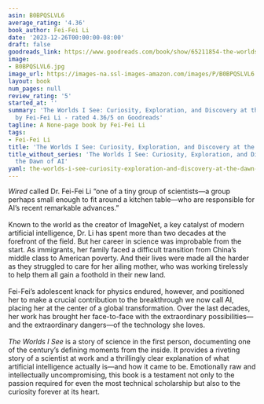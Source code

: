```yaml
---
asin: B0BPQSLVL6
average_rating: '4.36'
book_author: Fei-Fei Li
date: '2023-12-26T00:00:00-08:00'
draft: false
goodreads_link: https://www.goodreads.com/book/show/65211854-the-worlds-i-see
image:
- B0BPQSLVL6.jpg
image_url: https://images-na.ssl-images-amazon.com/images/P/B0BPQSLVL6.01._SCLZZZZZZZ.jpg
layout: book
num_pages: null
review_rating: '5'
started_at: ''
summary: 'The Worlds I See: Curiosity, Exploration, and Discovery at the Dawn of AI
  by Fei-Fei Li - rated 4.36/5 on Goodreads'
tagline: A None-page book by Fei-Fei Li
tags:
- Fei-Fei Li
title: 'The Worlds I See: Curiosity, Exploration, and Discovery at the Dawn of AI'
title_without_series: 'The Worlds I See: Curiosity, Exploration, and Discovery at
  the Dawn of AI'
yaml: the-worlds-i-see-curiosity-exploration-and-discovery-at-the-dawn-of-ai
---
```


<i>Wired</i> called Dr. Fei-Fei Li “one of a tiny group of scientists—a group perhaps small enough to fit around a kitchen table—who are responsible for AI’s recent remarkable advances.”<br /><br />Known to the world as the creator of ImageNet, a key catalyst of modern artificial intelligence, Dr. Li has spent more than two decades at the forefront of the field. But her career in science was improbable from the start. As immigrants, her family faced a difficult transition from China’s middle class to American poverty. And their lives were made all the harder as they struggled to care for her ailing mother, who was working tirelessly to help them all gain a foothold in their new land.<br /><br />Fei-Fei’s adolescent knack for physics endured, however, and positioned her to make a crucial contribution to the breakthrough we now call AI, placing her at the center of a global transformation. Over the last decades, her work has brought her face-to-face with the extraordinary possibilities—and the extraordinary dangers—of the technology she loves.<br /><br /><i>The Worlds I See</i> is a story of science in the first person, documenting one of the century’s defining moments from the inside. It provides a riveting story of a scientist at work and a thrillingly clear explanation of what artificial intelligence actually is—and how it came to be. Emotionally raw and intellectually uncompromising, this book is a testament not only to the passion required for even the most technical scholarship but also to the curiosity forever at its heart.